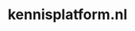 ---
layout: post
title:  "kennisplatform.nl"
internal_url:  "/dutchgov/kennisplatform.nl.html"
categories: dutchgov
---